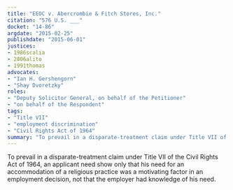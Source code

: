 ```yaml
---
title: "EEOC v. Abercrombie & Fitch Stores, Inc."
citation: "576 U.S. ___"
docket: "14-86"
argdate: "2015-02-25"
publishdate: "2015-06-01"
justices:
- 1986scalia
- 2006alito
- 1991thomas
advocates:
- "Ian H. Gershengorn"
- "Shay Dvoretzky"
roles:
- "Deputy Solicitor General, on behalf of the Petitioner"
- "on behalf of the Respondent"
tags:
- "Title VII"
- "employment discrimination"
- "Civil Rights Act of 1964"
summary: "To prevail in a disparate-treatment claim under Title VII of the Civil Rights Act of 1964, an applicant need show only that his need for an accommodation of a religious practice was a motivating factor in an employment decision, not that the employer had knowledge of his need."
---
```

To prevail in a disparate-treatment claim under Title VII of the Civil Rights Act of 1964, an applicant need show only that his need for an accommodation of a religious practice was a motivating factor in an employment decision, not that the employer had knowledge of his need.

